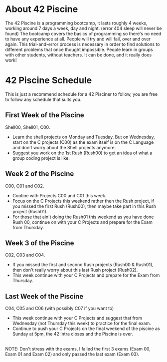 # About 42 Piscine

The 42 Piscine is a programming bootcamp, it lasts roughly 
4 weeks, working around 7 days a week, day and night. (error 404 sleep will never be found)
The bootcamp covers the basics of programming so there's no need to have any experience at
all. People will try and will fail, over and over again. This trial-and-error
process is necessary in order to find solutions to different problems that 
once thought impossible. People learn in groups with other
students, without teachers. It can be done, and it really does work!

# 42 Piscine Schedule

This is just a recommend schedule for a 42 Pisciner to follow, you are free to follow any schedule that suits you. 

## First Week of the Piscine

Shell00, Shell01, C00. </br> 

- Learn the shell projects on Monday and Tuesday. But on Wednesday, start on the C projects (C00) as the exam itself is on the C Language and don't worry about the Shell projects anymore. </br>
- Suggest you work on the 1st Rush (Rush00) to get an idea of what a group coding project is like. 

## Week 2 of the Piscine

C00, C01 and C02. </br>

- Contine with Projects C00 and C01 this week. </br>
- Focus on the C Projects this weekend rather then the Rush project, if you missed the first Rush (Rush00), then maybe take part in this Rush project (Rush01). </br> 
- For those that ain't doing the Rush01 this weekend as you have done Rush 00, continue on with your C Projects and prepare for the Exam from Thursday. 

## Week 3 of the Piscine

C02, C03 and C04. </br>

- If you missed the first and second Rush projects (Rush00 & Rush01), then don't really worry about this last Rush project (Rush02). </br>
- This week continue with your C Projects and prepare for the Exam from Thursday.

## Last Week of the Piscine

C04, C05 and C06 (with possibly C07 if you want to) </br>

- This week continue with your C Projects and suggest that from Wednesday (not Thursday this week) to practice for the final exam.
- Continue to push your C Projects on the final weekend of the piscine as Sunday at 5pm, the 42 Intra closes and the Piscine is over.  
</br>
NOTE: Don't stress with the exams, I failed the first 3 exams (Exam 00, Exam 01 and Exam 02) and only passed the last exam (Exam 03). 
